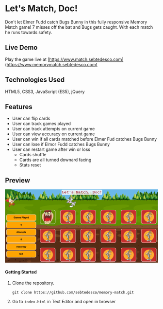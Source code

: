 # Let's Match, Doc!

Don't let Elmer Fudd catch Bugs Bunny in this fully responsive Memory Match game! 7 misses off the bat and Bugs gets caught. With each match he runs towards safety.

## Live Demo

Play the game live at [https://www.match.sebtedesco.com](https://www.memorymatch.sebtedesco.com)

## Technologies Used

HTML5, CSS3, JavaScript (ES5), jQuery

## Features
- User can flip cards
- User can track games played
- User can track attempts on current game
- User can view accuracy on current game
- User can win if all cards matched before Elmer Fud catches Bugs Bunny
- User can lose if Elmor Fudd catches Bugs Bunny
- User can restart game after win or loss
    - Cards shuffle
    - Cards are all turned downard facing
    - Stats reset

## Preview

![Memory Match](preview.gif)

#### Getting Started

1. Clone the repository.

    ```shell
    git clone https://github.com/sebtedesco/memory-match.git
    ```

2. Go to `index.html` in Text Editor and open in browser
